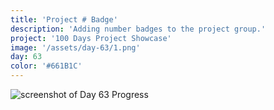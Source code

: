 ```yaml
---
title: 'Project # Badge'
description: 'Adding number badges to the project group.'
project: '100 Days Project Showcase'
image: '/assets/day-63/1.png'
day: 63
color: '#661B1C'
---
```


![screenshot of Day 63 Progress](/assets/day-63/1.png)
